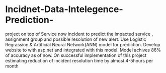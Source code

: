 # Incidnet-Data-Intelegence-Prediction-
project on top of Service now incident to predict the impacted service ,  assignment group and possible resolution of new alert. Use Logistic Regrassion &amp; Artificial Neural  Network(ANN) model for prediction. Develop website to with asp.net and integrated with this model.  Model achives 86% of accuracy as of now. On successful implementation of this project estimating  reduction of incident resolution time by almost 4-5hours per month
